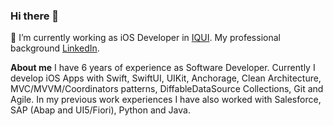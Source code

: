 ### Hi there 👋

🔭 I’m currently working as iOS Developer in [IQUI](https://iquii.com).
My professional background [LinkedIn](https://www.linkedin.com/in/berardinelli-luca/).

**About me**
I have 6 years of experience as Software Developer.
Currently I develop iOS Apps with Swift, SwiftUI, UIKit, Anchorage, Clean Architecture, MVC/MVVM/Coordinators patterns, DiffableDataSource Collections,
Git and Agile. In my previous work experiences I have also worked with Salesforce, SAP (Abap and UI5/Fiori), Python and Java.
